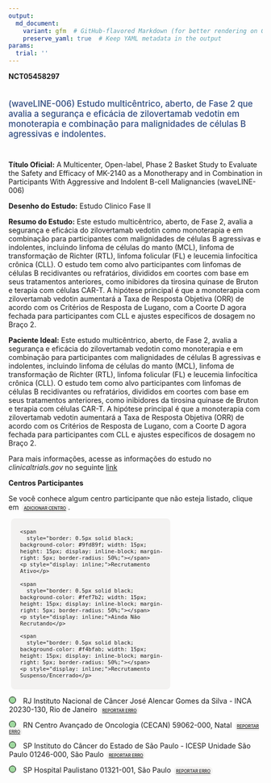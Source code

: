```yaml
---
output: 
  md_document:
    variant: gfm  # GitHub-flavored Markdown (for better rendering on GitHub)
    preserve_yaml: true  # Keep YAML metadata in the output
params:
  trial: ''
---
```


**NCT05458297**

<div style="padding: 5px 5px 5px 0px; font-size: 1.20em; font-weight: 500; color: #2E4A7F; text-align: left; margin-bottom: 20px">

(waveLINE-006) Estudo multicêntrico, aberto, de Fase 2 que avalia a
segurança e eficácia de zilovertamab vedotin em monoterapia e combinação
para malignidades de células B agressivas e indolentes.

</div>

**Título Oficial:** A Multicenter, Open-label, Phase 2 Basket Study to
Evaluate the Safety and Efficacy of MK-2140 as a Monotherapy and in
Combination in Participants With Aggressive and Indolent B-cell
Malignancies (waveLINE-006)

**Desenho do Estudo:** Estudo Clinico Fase II

**Resumo do Estudo:** Este estudo multicêntrico, aberto, de Fase 2,
avalia a segurança e eficácia do zilovertamab vedotin como monoterapia e
em combinação para participantes com malignidades de células B
agressivas e indolentes, incluindo linfoma de células do manto (MCL),
linfoma de transformação de Richter (RTL), linfoma folicular (FL) e
leucemia linfocítica crônica (CLL). O estudo tem como alvo participantes
com linfomas de células B recidivantes ou refratários, divididos em
coortes com base em seus tratamentos anteriores, como inibidores da
tirosina quinase de Bruton e terapia com células CAR-T. A hipótese
principal é que a monoterapia com zilovertamab vedotin aumentará a Taxa
de Resposta Objetiva (ORR) de acordo com os Critérios de Resposta de
Lugano, com a Coorte D agora fechada para participantes com CLL e
ajustes específicos de dosagem no Braço 2.

**Paciente Ideal:** Este estudo multicêntrico, aberto, de Fase 2, avalia
a segurança e eficácia do zilovertamab vedotin como monoterapia e em
combinação para participantes com malignidades de células B agressivas e
indolentes, incluindo linfoma de células do manto (MCL), linfoma de
transformação de Richter (RTL), linfoma folicular (FL) e leucemia
linfocítica crônica (CLL). O estudo tem como alvo participantes com
linfomas de células B recidivantes ou refratários, divididos em coortes
com base em seus tratamentos anteriores, como inibidores da tirosina
quinase de Bruton e terapia com células CAR-T. A hipótese principal é
que a monoterapia com zilovertamab vedotin aumentará a Taxa de Resposta
Objetiva (ORR) de acordo com os Critérios de Resposta de Lugano, com a
Coorte D agora fechada para participantes com CLL e ajustes específicos
de dosagem no Braço 2.

Para mais informações, acesse as informações do estudo no
*clinicaltrials.gov* no seguinte
[link](https://clinicaltrials.gov/ct2/show/NCT05458297)

**Centros Participantes**

Se você conhece algum centro participante que não esteja listado, clique
em
<span style="color: #2E4A7F; margin-left: 2px; padding: 4px; background-color: #f3f2f1; border-radius: 8px; font-weight: 500; font-size: 0.6em"><a
href="https://flazar.shinyapps.io/formsapp?study_nct_id=NCT05458297&amp;location_id=N%2FA&amp;location_full_name=N%2FA&amp;form_type=Adicionar%20Centro"
target="_blank">ADICIONAR CENTRO</a></span>.

<div style="margin-bottom: 8px; margin-left: 5px; padding: 8px; max-width: 300px; background-color: #f3f2f1; border-radius: 8px; font-size: 0.9em">

<div style="margin-left: 10px;">

    <span 
      style="border: 0.5px solid black; background-color: #9fd89f; width: 15px; height: 15px; display: inline-block; margin-right: 5px; border-radius: 50%;"></span>
    <p style="display: inline;">Recrutamento Ativo</p>

</div>

<div style="margin-left: 10px;">

    <span 
      style="border: 0.5px solid black; background-color: #fef7b2; width: 15px; height: 15px; display: inline-block; margin-right: 5px; border-radius: 50%;"></span>
    <p style="display: inline;">Ainda Não Recrutando</p>

</div>

<div style="margin-left: 10px;">

    <span 
      style="border: 0.5px solid black; background-color: #f4bfab; width: 15px; height: 15px; display: inline-block; margin-right: 5px; border-radius: 50%;"></span>
    <p style="display: inline;">Recrutamento Suspenso/Encerrado</p>

</div>

</div>

<div style="margin: 1px;">

<span style="border: 0.5px solid black; display: inline-block; width: 12px; height: 12px; border-radius: 50%; margin-right: 10px; padding-bottom: 0px; background-color: #9fd89f;"></span>
RJ Instituto Nacional de Câncer José Alencar Gomes da Silva - INCA
20230-130, Rio de Janeiro
<span style="color: #2E4A7F; margin-left: 2px; padding: 4px; background-color: #f3f2f1; border-radius: 8px; font-weight: 500; font-size: 0.6em"><a
href="https://flazar.shinyapps.io/formsapp?study_nct_id=NCT05458297&amp;location_id=INSTITUTONACIONALDECANCERINCADIVISAODEPESQUISACLINICAEDESENVOLVIMENTOTECNOLOGICOHC1RIODEJANEIRO20231050BRAZIL&amp;location_full_name=Instituto%20Nacional%20de%20C%C3%A2ncer%20Jos%C3%A9%20Alencar%20Gomes%20da%20Silva%20-%20INCA%2C%2020230-130%2C%20Rio%20de%20Janeiro&amp;form_type=Reportar%20Erro"
target="_blank">REPORTAR ERRO</a></span>

</div>

<div style="margin: 1px;">

<span style="border: 0.5px solid black; display: inline-block; width: 12px; height: 12px; border-radius: 50%; margin-right: 10px; padding-bottom: 0px; background-color: #9fd89f;"></span>
RN Centro Avançado de Oncologia (CECAN) 59062-000, Natal
<span style="color: #2E4A7F; margin-left: 2px; padding: 4px; background-color: #f3f2f1; border-radius: 8px; font-weight: 500; font-size: 0.6em"><a
href="https://flazar.shinyapps.io/formsapp?study_nct_id=NCT05458297&amp;location_id=LIGANORTERIOGRANDENSECONTRAOCANCERCENTRODEPESQUISACLINICASITE1807NATALRIOGRANDEDONORTE59075740BRAZIL&amp;location_full_name=Centro%20Avan%C3%A7ado%20de%20Oncologia%20%28CECAN%29%2C%2059062-000%2C%20Natal&amp;form_type=Reportar%20Erro"
target="_blank">REPORTAR ERRO</a></span>

</div>

<div style="margin: 1px;">

<span style="border: 0.5px solid black; display: inline-block; width: 12px; height: 12px; border-radius: 50%; margin-right: 10px; padding-bottom: 0px; background-color: #9fd89f;"></span>
SP Instituto do Câncer do Estado de São Paulo - ICESP Unidade São Paulo
01246-000, São Paulo
<span style="color: #2E4A7F; margin-left: 2px; padding: 4px; background-color: #f3f2f1; border-radius: 8px; font-weight: 500; font-size: 0.6em"><a
href="https://flazar.shinyapps.io/formsapp?study_nct_id=NCT05458297&amp;location_id=ICESPINSTITUTODOCANCERDOESTADODESAOPAULOSITE1808SAOPAULO01246000BRAZIL&amp;location_full_name=Instituto%20do%20C%C3%A2ncer%20do%20Estado%20de%20S%C3%A3o%20Paulo%20-%20ICESP%20Unidade%20S%C3%A3o%20Paulo%2C%2001246-000%2C%20S%C3%A3o%20Paulo&amp;form_type=Reportar%20Erro"
target="_blank">REPORTAR ERRO</a></span>

</div>

<div style="margin: 1px;">

<span style="border: 0.5px solid black; display: inline-block; width: 12px; height: 12px; border-radius: 50%; margin-right: 10px; padding-bottom: 0px; background-color: #9fd89f;"></span>
SP Hospital Paulistano 01321-001, São Paulo
<span style="color: #2E4A7F; margin-left: 2px; padding: 4px; background-color: #f3f2f1; border-radius: 8px; font-weight: 500; font-size: 0.6em"><a
href="https://flazar.shinyapps.io/formsapp?study_nct_id=NCT05458297&amp;location_id=HOSPITALPAULISTANOAMERICASONCOLOGIASITE1805SAOPAULO01321001BRAZIL&amp;location_full_name=Hospital%20Paulistano%2C%2001321-001%2C%20S%C3%A3o%20Paulo&amp;form_type=Reportar%20Erro"
target="_blank">REPORTAR ERRO</a></span>

</div>
